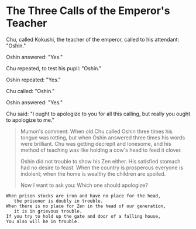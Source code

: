 # The Three Calls of the Emperor's Teacher

Chu, called Kokushi, the teacher of the emperor, called to his attendant: "Oshin."

Oshin answered: "Yes."

Chu repeated, to test his pupil: "Oshin."

Oshin repeated: "Yes."

Chu called: "Oshin."

Oshin answered: "Yes."

Chu said: "I ought to apologize to you for all this calling, but really you ought to apologize to me."

> Mumon's comment: When old Chu called Oshin three times his tongue was rotting, but when Oshin answered three times his words were brilliant. Chu was getting decrepit and lonesome, and his method of teaching was like holding a cow's head to feed it clover.
>
> Oshin did not trouble to show his Zen either. His satisfied stomach had no desire to feast. When the country is prosperous everyone is indolent; when the home is wealthy the children are spoiled.
>
> Now I want to ask you: Which one should apologize?

```
When prison stocks are iron and have no place for the head,
   the prisoner is doubly in trouble.
When there is no place for Zen in the head of our generation,
   it is in grievous trouble.
If you try to hold up the gate and door of a falling house,
You also will be in trouble.
```
